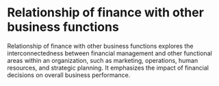 # Relationship of finance with other business functions
Relationship of finance with other business functions explores the interconnectedness between financial management and other functional areas within an organization, such as marketing, operations, human resources, and strategic planning. It emphasizes the impact of financial decisions on overall business performance.
